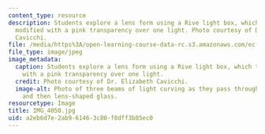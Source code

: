 ```yaml
---
content_type: resource
description: Students explore a lens form using a Rive light box, which they have
  modified with a pink transparency over one light. Photo courtesy of Dr. Elizabeth
  Cavicchi.
file: /media/https%3A/open-learning-course-data-rc.s3.amazonaws.com/ec-050-recreate-experiments-from-history-inform-the-future-from-the-past-galileo-january-iap-2010/a2eb6d7e2ab961463c80f8dff3b85ec0_IMG_4050.jpg
file_type: image/jpeg
image_metadata:
  caption: Students explore a lens form using a Rive light box, which they have modified
    with a pink transparency over one light.
  credit: Photo courtesy of Dr. Elizabeth Cavicchi.
  image-alt: Photo of three beams of light curving as they pass through a trapezoidal-shaped
    and then lens-shaped glass.
resourcetype: Image
title: IMG_4050.jpg
uid: a2eb6d7e-2ab9-6146-3c80-f8dff3b85ec0
---
```

